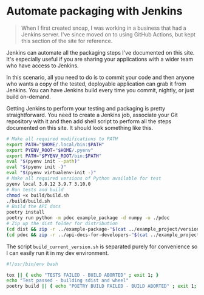 # Automate packaging with Jenkins

> When I first created snoap, I was working in a business that had a Jenkins server.
> I've since moved on to using GitHub Actions, but kept this section of the site for reference.

Jenkins can automate all the packaging steps I've documented on this site. It's especially useful if you are sharing your applications with a wider team who have access to Jenkins. 

In this scenario, all you need to do is to commit your code and then anyone who wants a copy of the tested, deployable application can grab it from Jenkins. You can have Jenkins build every time you commit, nightly, or just build on-demand.

Getting Jenkins to perform your testing and packaging is pretty straightforward. You need to create a Jenkins job, associate your Git repository with it and then add shell script to perform all the steps documented on this site. It should look something like this.

```bash linenums="1" title="Shell script to be executed by Jenkins"
# Make all required modifications to PATH
export PATH="$HOME/.local/bin:$PATH"
export PYENV_ROOT="$HOME/.pyenv"
export PATH="$PYENV_ROOT/bin:$PATH"
eval "$(pyenv init --path)"
eval "$(pyenv init -)"
eval "$(pyenv virtualenv-init -)"
# Make all required versions of Python available for test
pyenv local 3.8.12 3.9.7 3.10.0
# Run tests and build
chmod +x build/build.sh
./build/build.sh
# Build the API docs
poetry install
poetry run python -m pdoc example_package -d numpy -o ./pdoc
# Zip up the dist folder for distribution
(cd dist && zip -r ../example-package-"$(cat ../example_project/version.txt)".zip ./*)
(cd pdoc && zip -r ../api-docs-for-developers-"$(cat ../example_project/version.txt)".zip ./*)
```

The script `build_current_version.sh` is separated purely for convenience so I can easily run it in my dev environment.

```bash linenums="1" title="build_current_version.sh"
#!/usr/bin/env bash

tox || { echo "TESTS FAILED - BUILD ABORTED" ; exit 1; }
echo "Test passed - building sdist and wheel"
poetry build || { echo "POETRY BUILD FAILED - BUILD ABORTED" ; exit 1; }        
```    
